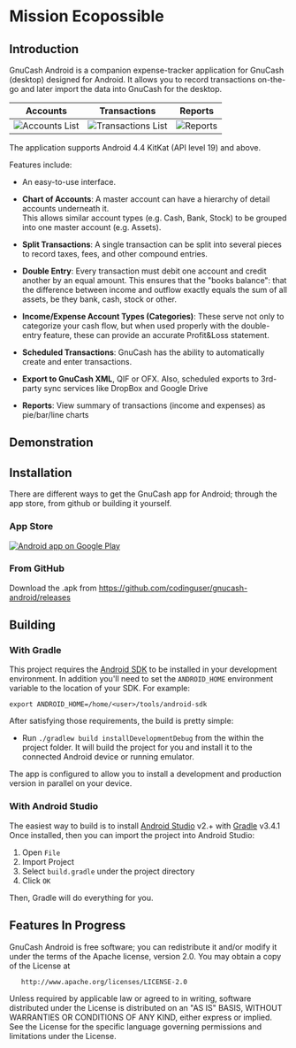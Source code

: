 # Mission Ecopossible
## Introduction

GnuCash Android is a companion expense-tracker application for GnuCash (desktop) designed for Android.
It allows you to record transactions on-the-go and later import the data into GnuCash for the desktop.

Accounts            |  Transactions          |  Reports
:-------------------------:|:-------------------------:|:-------------------------:
![Accounts List](docs/images/v2.0.0_home.png)  |  ![Transactions List](docs/images/v2.0.0_transactions_list.png) |  ![Reports](docs/images/v2.0.0_reports.png)

The application supports Android 4.4 KitKat (API level 19) and above.

Features include:

  * An easy-to-use interface.

  * **Chart of Accounts**: A master account can have a hierarchy of detail accounts underneath it.  
    This allows similar account types (e.g. Cash, Bank, Stock) to be grouped into one master account (e.g. Assets).

  * **Split Transactions**: A single transaction can be split into several pieces to record taxes, fees, and other compound entries.

  * **Double Entry**: Every transaction must debit one account and credit another by an equal amount.
    This ensures that the "books balance": that the difference between income and outflow exactly
    equals the sum of all assets, be they bank, cash, stock or other.

  * **Income/Expense Account Types (Categories)**: These serve not only to categorize your cash flow, but when used properly with the double-entry feature, these can provide an accurate Profit&Loss statement.

  * **Scheduled Transactions**: GnuCash has the ability to automatically create and enter transactions.

  * **Export to GnuCash XML**, QIF or OFX. Also, scheduled exports to 3rd-party sync services like DropBox and Google Drive

  * **Reports**: View summary of transactions (income and expenses) as pie/bar/line charts

## Demonstration

## Installation

There are different ways to get the GnuCash app for Android; through
the app store, from github or building it yourself.


### App Store

<a href="http://play.google.com/store/apps/details?id=org.gnucash.android">
  <img alt="Android app on Google Play" src="http://developer.android.com/images/brand/en_generic_rgb_wo_60.png" />
</a>

### From GitHub

Download the .apk from https://github.com/codinguser/gnucash-android/releases

## Building

### With Gradle

This project requires the [Android SDK](http://developer.android.com/sdk/index.html)
to be installed in your development environment. In addition you'll need to set
the `ANDROID_HOME` environment variable to the location of your SDK. For example:

    export ANDROID_HOME=/home/<user>/tools/android-sdk

After satisfying those requirements, the build is pretty simple:

* Run `./gradlew build installDevelopmentDebug` from the within the project folder.
It will build the project for you and install it to the connected Android device or running emulator.

The app is configured to allow you to install a development and production version in parallel on your device.

### With Android Studio
The easiest way to build is to install [Android Studio](https://developer.android.com/sdk/index.html) v2.+
with [Gradle](https://www.gradle.org/) v3.4.1
Once installed, then you can import the project into Android Studio:

1. Open `File`
2. Import Project
3. Select `build.gradle` under the project directory
4. Click `OK`

Then, Gradle will do everything for you.

## Features In Progress
GnuCash Android is free software; you can redistribute it and/or
modify it under the terms of the Apache license, version 2.0.
You may obtain a copy of the License at

       http://www.apache.org/licenses/LICENSE-2.0

Unless required by applicable law or agreed to in writing, software
distributed under the License is distributed on an "AS IS" BASIS,
WITHOUT WARRANTIES OR CONDITIONS OF ANY KIND, either express or implied.
See the License for the specific language governing permissions and
limitations under the License.

